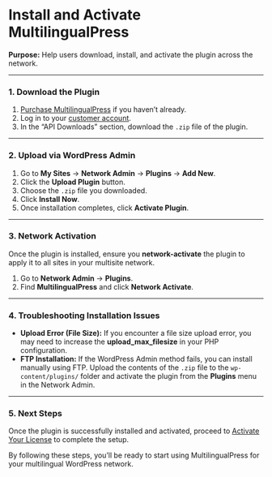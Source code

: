 # Install and Activate MultilingualPress

**Purpose:** Help users download, install, and activate the plugin across the network.

---

### 1. Download the Plugin

1. [Purchase MultilingualPress](https://multilingualpress.org/#buy) if you haven’t already.
2. Log in to your [customer account](https://multilingualpress.org/my-account/).
3. In the “API Downloads” section, download the `.zip` file of the plugin.

---

### 2. Upload via WordPress Admin

1. Go to **My Sites** → **Network Admin** → **Plugins** → **Add New**.
2. Click the **Upload Plugin** button.
3. Choose the `.zip` file you downloaded.
4. Click **Install Now**.
5. Once installation completes, click **Activate Plugin**.

---

### 3. Network Activation

Once the plugin is installed, ensure you **network-activate** the plugin to apply it to all sites in your multisite network.

1. Go to **Network Admin** → **Plugins**.
2. Find **MultilingualPress** and click **Network Activate**.

---

### 4. Troubleshooting Installation Issues

- **Upload Error (File Size):** If you encounter a file size upload error, you may need to increase the **upload_max_filesize** in your PHP configuration.
- **FTP Installation:** If the WordPress Admin method fails, you can install manually using FTP. Upload the contents of the `.zip` file to the `wp-content/plugins/` folder and activate the plugin from the **Plugins** menu in the Network Admin.

---

### 5. Next Steps

Once the plugin is successfully installed and activated, proceed to [Activate Your License](#) to complete the setup.

By following these steps, you’ll be ready to start using MultilingualPress for your multilingual WordPress network.
